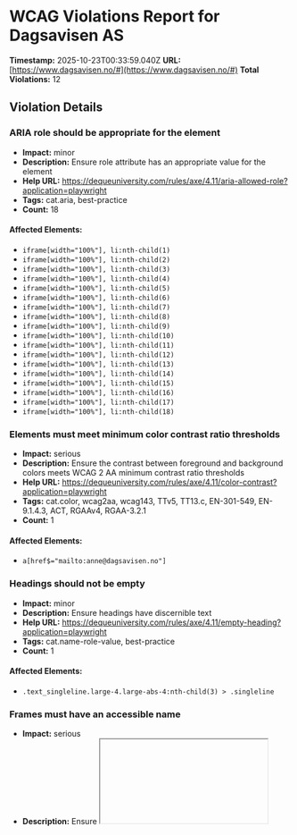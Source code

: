# WCAG Violations Report for Dagsavisen AS

**Timestamp:** 2025-10-23T00:33:59.040Z
**URL:** [https://www.dagsavisen.no/#](https://www.dagsavisen.no/#)
**Total Violations:** 12

## Violation Details

### ARIA role should be appropriate for the element

- **Impact:** minor
- **Description:** Ensure role attribute has an appropriate value for the element
- **Help URL:** https://dequeuniversity.com/rules/axe/4.11/aria-allowed-role?application=playwright
- **Tags:** cat.aria, best-practice
- **Count:** 18

#### Affected Elements:

- `iframe[width="100%"], li:nth-child(1)`
- `iframe[width="100%"], li:nth-child(2)`
- `iframe[width="100%"], li:nth-child(3)`
- `iframe[width="100%"], li:nth-child(4)`
- `iframe[width="100%"], li:nth-child(5)`
- `iframe[width="100%"], li:nth-child(6)`
- `iframe[width="100%"], li:nth-child(7)`
- `iframe[width="100%"], li:nth-child(8)`
- `iframe[width="100%"], li:nth-child(9)`
- `iframe[width="100%"], li:nth-child(10)`
- `iframe[width="100%"], li:nth-child(11)`
- `iframe[width="100%"], li:nth-child(12)`
- `iframe[width="100%"], li:nth-child(13)`
- `iframe[width="100%"], li:nth-child(14)`
- `iframe[width="100%"], li:nth-child(15)`
- `iframe[width="100%"], li:nth-child(16)`
- `iframe[width="100%"], li:nth-child(17)`
- `iframe[width="100%"], li:nth-child(18)`

### Elements must meet minimum color contrast ratio thresholds

- **Impact:** serious
- **Description:** Ensure the contrast between foreground and background colors meets WCAG 2 AA minimum contrast ratio thresholds
- **Help URL:** https://dequeuniversity.com/rules/axe/4.11/color-contrast?application=playwright
- **Tags:** cat.color, wcag2aa, wcag143, TTv5, TT13.c, EN-301-549, EN-9.1.4.3, ACT, RGAAv4, RGAA-3.2.1
- **Count:** 1

#### Affected Elements:

- `a[href$="mailto:anne@dagsavisen.no"]`

### Headings should not be empty

- **Impact:** minor
- **Description:** Ensure headings have discernible text
- **Help URL:** https://dequeuniversity.com/rules/axe/4.11/empty-heading?application=playwright
- **Tags:** cat.name-role-value, best-practice
- **Count:** 1

#### Affected Elements:

- `.text_singleline.large-4.large-abs-4:nth-child(3) > .singleline`

### Frames must have an accessible name

- **Impact:** serious
- **Description:** Ensure <iframe> and <frame> elements have an accessible name
- **Help URL:** https://dequeuniversity.com/rules/axe/4.11/frame-title?application=playwright
- **Tags:** cat.text-alternatives, wcag2a, wcag412, section508, section508.22.i, TTv5, TT12.d, EN-301-549, EN-9.4.1.2, RGAAv4, RGAA-2.1.1
- **Count:** 3

#### Affected Elements:

- `#offer_e28d7915cf6198783b9c-0`
- `#offer_e28d7915cf6198783b9c-0, iframe`
- `iframe[width="100%"]`

### Heading levels should only increase by one

- **Impact:** moderate
- **Description:** Ensure the order of headings is semantically correct
- **Help URL:** https://dequeuniversity.com/rules/axe/4.11/heading-order?application=playwright
- **Tags:** cat.semantics, best-practice
- **Count:** 5

#### Affected Elements:

- `.border-side-bottom.mobile_border-side-bottom.desktop-space-outsideTop-none:nth-child(17) > .tm21.t42`
- `.tm39.t56`
- `.border-side-top.mobile_border-side-top.has-row-header:nth-child(34) > .t42`
- `.has-row-header.bg-quaternary.color_mobile_bg-quaternary > .t40`
- `.border-side-bottom.mobile_border-side-bottom.desktop-space-outsideTop-none:nth-child(48) > .tm21.t42`

### Images must have alternative text

- **Impact:** critical
- **Description:** Ensure <img> elements have alternative text or a role of none or presentation
- **Help URL:** https://dequeuniversity.com/rules/axe/4.11/image-alt?application=playwright
- **Tags:** cat.text-alternatives, wcag2a, wcag111, section508, section508.22.a, TTv5, TT7.a, TT7.b, EN-301-549, EN-9.1.1.1, ACT, RGAAv4, RGAA-1.1.1
- **Count:** 4

#### Affected Elements:

- `#offer_e28d7915cf6198783b9c-0, img`
- `li:nth-child(1) > a > img[loading="lazy"]`
- `li:nth-child(2) > a > img[loading="lazy"]`
- `li:nth-child(3) > a > img[loading="lazy"]`

### Landmarks should have a unique role or role/label/title (i.e. accessible name) combination

- **Impact:** moderate
- **Description:** Ensure landmarks are unique
- **Help URL:** https://dequeuniversity.com/rules/axe/4.11/landmark-unique?application=playwright
- **Tags:** cat.semantics, best-practice
- **Count:** 1

#### Affected Elements:

- `.mainMenu`

### Links must have discernible text

- **Impact:** serious
- **Description:** Ensure links have discernible text
- **Help URL:** https://dequeuniversity.com/rules/axe/4.11/link-name?application=playwright
- **Tags:** cat.name-role-value, wcag2a, wcag244, wcag412, section508, section508.22.a, TTv5, TT6.a, EN-301-549, EN-9.2.4.4, EN-9.4.1.2, ACT, RGAAv4, RGAA-6.2.1
- **Count:** 3

#### Affected Elements:

- `#offer_e28d7915cf6198783b9c-0, a`
- `a[href="/kultur/hjernetrim/9901219"]`
- `a[data-lab-text_color_desktop=""]`

### <ul> and <ol> must only directly contain <li>, <script> or <template> elements

- **Impact:** serious
- **Description:** Ensure that lists are structured correctly
- **Help URL:** https://dequeuniversity.com/rules/axe/4.11/list?application=playwright
- **Tags:** cat.structure, wcag2a, wcag131, EN-301-549, EN-9.1.3.1, RGAAv4, RGAA-9.3.1
- **Count:** 1

#### Affected Elements:

- `iframe[width="100%"], ul`

### All page content should be contained by landmarks

- **Impact:** moderate
- **Description:** Ensure all page content is contained by landmarks
- **Help URL:** https://dequeuniversity.com/rules/axe/4.11/region?application=playwright
- **Tags:** cat.keyboard, best-practice, RGAAv4, RGAA-9.2.1
- **Count:** 81

#### Affected Elements:

- `h1`
- `#notice-10021702 > .content > h2`
- `time[datetime="2025-10-22T20:05:25.000Z"]`
- `#notice-10021701 > .content > h2`
- `time[datetime="2025-10-22T19:34:07.000Z"]`
- `#notice-10021685 > .content > h2`
- `time[datetime="2025-10-22T19:10:53.000Z"]`
- `#notice-10021684 > .content > h2`
- `time[datetime="2025-10-22T19:40:04.000Z"]`
- `#notice-10021683 > .content > h2`
- `time[datetime="2025-10-22T19:07:47.000Z"]`
- `div[title="Dataangrep kostet milliarder"] > h2`
- `time[datetime="2025-10-22T18:20:30.000Z"]`
- `#notice-10021619 > .content > h2`
- `time[datetime="2025-10-22T18:02:41.000Z"]`
- `div[title="Ødelagt krone kan repareres"] > h2`
- `time[datetime="2025-10-22T18:00:15.000Z"]`
- `div[title="USA angrep båt i Stillehavet"] > h2`
- `time[datetime="2025-10-22T17:38:36.000Z"]`
- `div[title="Zelenska besøkte skole i Oslo"] > h2`
- `time[datetime="2025-10-22T16:04:08.000Z"]`
- `#notice-10021500 > .content > h2`
- `time[datetime="2025-10-22T15:27:21.000Z"]`
- `#notice-10021484 > .content > h2`
- `time[datetime="2025-10-22T15:25:14.000Z"]`
- `#notice-10021483 > .content > h2`
- `time[datetime="2025-10-22T15:17:05.000Z"]`
- `div[title="Risør: En skadet i eksplosjon"] > h2`
- `time[datetime="2025-10-22T14:43:06.000Z"]`
- `#notice-10020417 > .content > h2`
- `#notice-10020417 > .content > .meta`
- `div[title="Person knivstukket i Bodø"] > h2`
- `div[title="Person knivstukket i Bodø"] > .meta`
- `div[title="Gir 1,5 milliarder til Ukraina"] > h2`
- `time[datetime="2025-10-22T09:21:28.000Z"]`
- `div[title="Oslo tørrlegger fontener"] > h2`
- `time[datetime="2025-10-22T09:11:51.000Z"]`
- `div[title="EU slår boligalarm"] > h2`
- `div[title="EU slår boligalarm"] > .meta`
- `div[title="Vance og Netanyahu møtes"] > h2`
- `div[title="Vance og Netanyahu møtes"] > .meta`
- `.row.large-12.small-12:nth-child(2)`
- `.row.large-12.small-12:nth-child(3)`
- `.row.large-12.small-12:nth-child(4)`
- `.row.large-12.small-12:nth-child(6)`
- `#offer_e28d7915cf6198783b9c-0, div[ng-show="!terminalError"]`
- `.row.large-12.small-12:nth-child(8)`
- `.row.large-12.small-12:nth-child(9)`
- `.row.large-12.small-12:nth-child(11)`
- `.row.large-12.small-12:nth-child(12)`
- `.row.large-12.small-12:nth-child(13)`
- `.border-side-top.mobile_border-side-top.border-bg-quaternary:nth-child(14)`
- `.row.large-12.small-12:nth-child(16)`
- `.border-side-bottom.mobile_border-side-bottom.desktop-space-outsideTop-none:nth-child(17)`
- `.articlescroller-header`
- `.count_4`
- `.tm39.t56`
- `.count_1`
- `.row.large-12.small-12:nth-child(21)`
- `.row.large-12.small-12:nth-child(22)`
- `.border-side-top.mobile_border-side-top.border-bg-quaternary:nth-child(23)`
- `.row.large-12.small-12:nth-child(24)`
- `.color_mobile_no_bg_color.row.large-12:nth-child(26)`
- `.row.large-12.small-12:nth-child(27)`
- `.bg-quaternary.color_mobile_bg-quaternary.hasContentPadding:nth-child(28)`
- `.mobile_no_border_color.bg-tertiary.color_mobile_bg-tertiary`
- `.border-side-top.mobile_border-side-top.has-row-header:nth-child(32)`
- `.row.large-12.small-12:nth-child(33)`
- `.border-side-top.mobile_border-side-top.has-row-header:nth-child(34)`
- `.bg-tertiary.color_mobile_bg-tertiary.hasContentPadding:nth-child(36)`
- `.row.large-12.small-12:nth-child(37)`
- `.row.large-12.small-12:nth-child(38)`
- `.bg-quaternary.color_mobile_bg-quaternary.hasContentPadding:nth-child(39)`
- `.color_mobile_no_bg_color.row.large-12:nth-child(41)`
- `.bg-quaternary.color_mobile_bg-quaternary.hasContentPadding:nth-child(42)`
- `.row.large-12.small-12:nth-child(43)`
- `.has-row-header.bg-quaternary.color_mobile_bg-quaternary`
- `.row.large-12.small-12:nth-child(46)`
- `.bg-quaternary.color_mobile_bg-quaternary.hasContentPadding:nth-child(47)`
- `.border-side-bottom.mobile_border-side-bottom.desktop-space-outsideTop-none:nth-child(48)`
- `.powered-by`

### [role="img"] elements must have alternative text

- **Impact:** serious
- **Description:** Ensure [role="img"] elements have alternative text
- **Help URL:** https://dequeuniversity.com/rules/axe/4.11/role-img-alt?application=playwright
- **Tags:** cat.text-alternatives, wcag2a, wcag111, section508, section508.22.a, TTv5, TT7.a, EN-301-549, EN-9.1.1.1, ACT, RGAAv4, RGAA-1.1.1
- **Count:** 2

#### Affected Elements:

- `iframe[width="100%"], .ShareControl__ShareIcon-sc-1pwe6vd-0`
- `iframe[width="100%"], .SubscribeLink__PlusIcon-sc-q4x3v7-0`

### Scrollable region must have keyboard access

- **Impact:** serious
- **Description:** Ensure elements that have scrollable content are accessible by keyboard
- **Help URL:** https://dequeuniversity.com/rules/axe/4.11/scrollable-region-focusable?application=playwright
- **Tags:** cat.keyboard, wcag2a, wcag211, wcag213, TTv5, TT4.a, EN-301-549, EN-9.2.1.1, EN-9.2.1.3, RGAAv4, RGAA-7.3.2
- **Count:** 1

#### Affected Elements:

- `iframe[width="100%"], ul`
